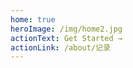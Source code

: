 ```yaml
---
home: true
heroImage: /img/home2.jpg
actionText: Get Started →
actionLink: /about/记录
---
```

<style>
img {
    max-width: 100%;
    height: 100%;
}
</style>